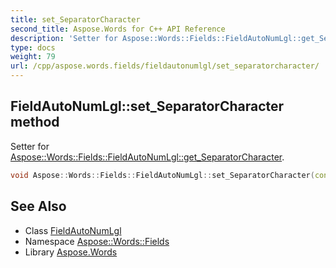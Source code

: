 ```yaml
---
title: set_SeparatorCharacter
second_title: Aspose.Words for C++ API Reference
description: 'Setter for Aspose::Words::Fields::FieldAutoNumLgl::get_SeparatorCharacter.'
type: docs
weight: 79
url: /cpp/aspose.words.fields/fieldautonumlgl/set_separatorcharacter/
---
```

## FieldAutoNumLgl::set_SeparatorCharacter method


Setter for [Aspose::Words::Fields::FieldAutoNumLgl::get_SeparatorCharacter](../get_separatorcharacter/).

```cpp
void Aspose::Words::Fields::FieldAutoNumLgl::set_SeparatorCharacter(const System::String &value)
```

## See Also

* Class [FieldAutoNumLgl](../)
* Namespace [Aspose::Words::Fields](../../)
* Library [Aspose.Words](../../../)
